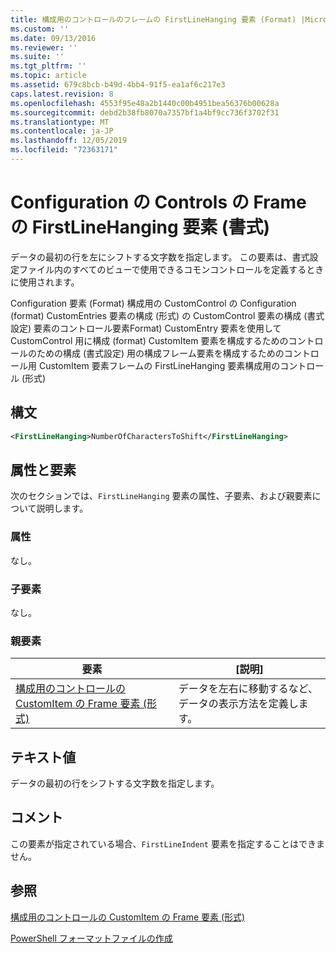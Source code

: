 ```yaml
---
title: 構成用のコントロールのフレームの FirstLineHanging 要素 (Format) |Microsoft Docs
ms.custom: ''
ms.date: 09/13/2016
ms.reviewer: ''
ms.suite: ''
ms.tgt_pltfrm: ''
ms.topic: article
ms.assetid: 679c8bcb-b49d-4bb4-91f5-ea1af6c217e3
caps.latest.revision: 8
ms.openlocfilehash: 4553f95e48a2b1440c00b4951bea56376b00628a
ms.sourcegitcommit: debd2b38fb8070a7357bf1a4bf9cc736f3702f31
ms.translationtype: MT
ms.contentlocale: ja-JP
ms.lasthandoff: 12/05/2019
ms.locfileid: "72363171"
---
```

# <a name="firstlinehanging-element-for-frame-for-controls-for-configuration-format"></a>Configuration の Controls の Frame の FirstLineHanging 要素 (書式)

データの最初の行を左にシフトする文字数を指定します。 この要素は、書式設定ファイル内のすべてのビューで使用できるコモンコントロールを定義するときに使用されます。

Configuration 要素 (Format) 構成用の CustomControl の Configuration (format) CustomEntries 要素の構成 (形式) の CustomControl 要素の構成 (書式設定) 要素のコントロール要素Format) CustomEntry 要素を使用して CustomControl 用に構成 (format) CustomItem 要素を構成するためのコントロールのための構成 (書式設定) 用の構成フレーム要素を構成するためのコントロール用 CustomItem 要素フレームの FirstLineHanging 要素構成用のコントロール (形式)

## <a name="syntax"></a>構文

```xml
<FirstLineHanging>NumberOfCharactersToShift</FirstLineHanging>
```

## <a name="attributes-and-elements"></a>属性と要素

次のセクションでは、`FirstLineHanging` 要素の属性、子要素、および親要素について説明します。

### <a name="attributes"></a>属性

なし。

### <a name="child-elements"></a>子要素

なし。

### <a name="parent-elements"></a>親要素

|要素|[説明]|
|-------------|-----------------|
|[構成用のコントロールの CustomItem の Frame 要素 (形式)](./frame-element-for-customitem-for-controls-for-configuration-format.md)|データを左右に移動するなど、データの表示方法を定義します。|

## <a name="text-value"></a>テキスト値

データの最初の行をシフトする文字数を指定します。

## <a name="remarks"></a>コメント

この要素が指定されている場合、`FirstLineIndent` 要素を指定することはできません。

## <a name="see-also"></a>参照

[構成用のコントロールの CustomItem の Frame 要素 (形式)](./frame-element-for-customitem-for-controls-for-configuration-format.md)

[PowerShell フォーマットファイルの作成](./writing-a-powershell-formatting-file.md)
